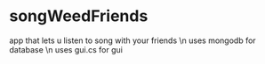 # songWeedFriends
app that lets u listen to song with your friends \n
uses mongodb for database \n
uses gui.cs for gui 
